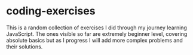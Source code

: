 # coding-exercises

This is a random collection of exercises I did through my journey learning JavaScript. The ones visible so far are extremely beginner level, covering absolute basics but as I progress I will add more complex problems and their solutions. 


